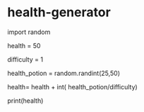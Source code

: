 # health-generator
import random

health = 50

difficulty = 1

health_potion = random.randint(25,50)

health= health + int( health_potion/difficulty)

print(health)


